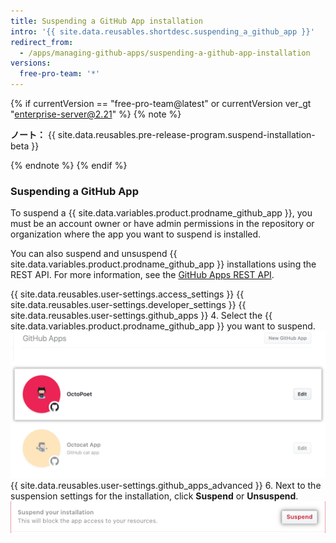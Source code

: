 ```yaml
---
title: Suspending a GitHub App installation
intro: '{{ site.data.reusables.shortdesc.suspending_a_github_app }}'
redirect_from:
  - /apps/managing-github-apps/suspending-a-github-app-installation
versions:
  free-pro-team: '*'
---
```


{% if currentVersion == "free-pro-team@latest" or currentVersion ver_gt "enterprise-server@2.21" %}
{% note %}

**ノート：** {{ site.data.reusables.pre-release-program.suspend-installation-beta }}

{% endnote %}
{% endif %}

### Suspending a GitHub App

To suspend a {{ site.data.variables.product.prodname_github_app }}, you must be an account owner or have admin permissions in the repository or organization where the app you want to suspend is installed.

You can also suspend and unsuspend {{ site.data.variables.product.prodname_github_app }} installations using the REST API. For more information, see the [GitHub Apps REST API](/v3/apps/).

{{ site.data.reusables.user-settings.access_settings }}
{{ site.data.reusables.user-settings.developer_settings }}
{{ site.data.reusables.user-settings.github_apps }}
4. Select the {{ site.data.variables.product.prodname_github_app }} you want to suspend. ![App selection](/assets/images/github-apps/github_apps_select-app.png)
{{ site.data.reusables.user-settings.github_apps_advanced }}
6. Next to the suspension settings for the installation, click **Suspend** or **Unsuspend**. ![Suspend a GitHub App](/assets/images/github-apps/suspend-a-github-app.png)
